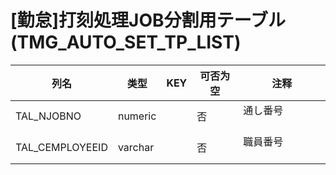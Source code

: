 # [勤怠]打刻処理JOB分割用テーブル　　　                                         (TMG_AUTO_SET_TP_LIST)
| 列名   | 类型   | KEY  | 可否为空 | 注释   |
| ---- | ---- | ---- | ---- | ---- |
|TAL_NJOBNO|numeric||否|通し番号                        　　　　                                                       |
|TAL_CEMPLOYEEID|varchar||否|職員番号                        　　　　                                                       |
